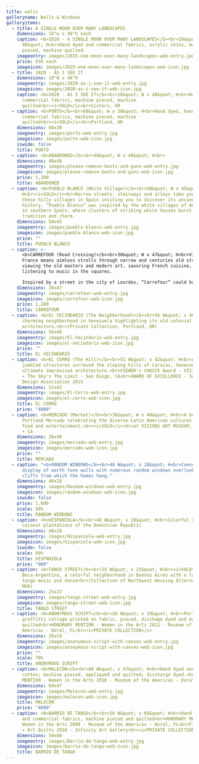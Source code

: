 ```yaml
---
title: walls
galleryname: Walls & Windows
galleryitems:
  - title: A SINGLE MOON OVER MANY LANDSCAPES
    dimensions: 18"w x 40"h each
    caption: <b>2020 - A SINGLE MOON OVER MANY LANDSCAPES</b><br>18&quot; W x
      40&quot; H<br>Hand dyed and commercial fabrics, acrylic skins, machine
      pieced, machine quilted.
    imageentry: images/2025-one-moon-over-many-landscapes-web-entry.jpg
    price: 650 each
    imageicon: images/2025-one-moon-over-many-landscapes-web-icon.jpg
  - title: 2020 - AS I SEE IT
    dimensions: 18"W x 40"H
    imageentry: images/2020-as-i-see-it-web-entry.jpg
    imageicon: images/2020-as-i-see-it-web-icon.jpg
    caption: <b>2020 - AS I SEE IT</b><br>18&quot; W x 40&quot; H<br>Hand dyed and
      commercial fabrics, machine pieced, machine
      quilted<br><i>SOLD</i><br>Sisters, OR
  - caption: <b>PORTO</b><br>60&quot; W x 30&quot; H<br>Hand dyed, hand stamped and
      commercial fabrics, machine pieced, machine
      quilted<br><i>SOLD</i><br>Portland, OR
    dimensions: 60x30
    imageentry: images/porto-web-entry.jpg
    imageicon: images/porto-web-icon.jpg
    iswide: false
    title: PORTO
  - caption: <b>ABANDONED</b><br>40&quot; W x 40&quot; H<br>
    dimensions: 40x40
    imageentry: images/please-remove-boots-and-guns-web-entry.jpg
    imageicon: images/please-remove-boots-and-guns-web-icon.jpg
    price: 1,200
    title: ABANDONED
  - caption: <b>PUEBLO BLANCO (White Village)</b><br>50&quot; W x 45&quot;
      H<br><i>SOLD</i><br>Narrow streets, stairways and alleys take you along
      these hilly villages in Spain inviting you to discover its ancient
      history. “Pueblo Blanco” was inspired by the white villages of Andalucía
      in southern Spain, where clusters of striking white houses burst with
      tradition and charm.
    dimensions: 50x45
    imageentry: images/pueblo-blanco-web-entry.jpg
    imageicon: images/pueblo-blanco-web-icon.jpg
    price: ""
    title: PUEBLO BLANCO
  - caption: >-
      <b>CARREFOUR (Road Crossing)</b><br>30&quot; W x 47&quot; H<br>Visiting
      France means aimless strolls through narrow and centuries old streets,
      viewing the old masters and modern art, savoring French cuisine, and
      listening to music in the squares.

      Inspired by a street in the city of Lourdes, “Carrefour” could have been any other street in France.
    dimensions: 30x47
    imageentry: images/carrefour-web-entry.jpg
    imageicon: images/carrefour-web-icon.jpg
    price: 1,200
    title: CARREFOUR
  - caption: <b>EL VECINDARIO (The Neighborhood)</b><br>56 W&quot; x 40&quot; H<br>A
      charming neighborhood in Venezuela highlighting its old colonial
      architecture.<br>(Private Collection, Portland, OR)
    dimensions: 56x40
    imageentry: images/El-Vecindario-web-entry.jpg
    imageicon: images/el-vecindario-web-icon.jpg
    price: ""
    title: EL VECINDARIO
  - caption: <b>EL CERRO (The Hill)</b><br>51 W&quot; x 42&quot; H<br>A sea of
      jumbled structures surround the sloping hills of Caracas, Venezuela - the
      ultimate improvised architecture.<br>VIEWER's CHOICE Award - VISIONS 2015
      - The Sky's The Limit - San Diego, CA<br>AWARD OF EXCELLENCE - Surface
      Design Association 2015
    dimensions: 51x42
    imageentry: images/El-Cerro-web-entry.jpg
    imageicon: images/el-cerro-web-icon.jpg
    title: EL CERRO
    price: "4000"
  - caption: <b>MERCADO (Market)</b><br>30&quot; W x 40&quot; H<br>A busy day at the
      Portland Mercado celebrating the diverse Latin American cultures through
      food and entertainment.<br><i>SOLD</i><br>at VISIONS ART MUSEUM, San Diego
      - CA
    dimensions: 30x40
    imageentry: images/mercado-web-entry.jpg
    imageicon: images/mercado-web-icon.jpg
    price: ""
    title: MERCADO
  - caption: "<b>RANDOM WINDOWS</b><br>48 W&quot; x 28&quot; H<br>Cuenca-Spain:  A
      display of earth tone walls with numerous random windows overlooking the
      cliffs from which the homes hang."
    dimensions: 48x28
    imageentry: images/Random-windows-web-entry.jpg
    imageicon: images/random-windows-web-icon.jpg
    iswide: false
    price: 1,600
    scale: 80%
    title: RANDOM WINDOWS
  - caption: <b>HISPANIOLA</b><br>48 W&quot; x 28&quot; H<br>Colorful villages and
      coconut plantations of the Dominican Republic
    dimensions: 48x28
    imageentry: images/Hispaniola-web-entry.jpg
    imageicon: images/hispaniola-web-icon.jpg
    iswide: false
    scale: 80%
    title: HISPANIOLA
    price: "900"
  - caption: <b>TANGO STREET</b><br>25 W&quot; x 22&quot; H<br><i>SOLD</i><br>La
      Boca-Argentina, a colorful neighborhood in Buenos Aires with a love for
      tango music and dance<br>(Collection of Northwest Housing Alternatives -
      NHA)
    dimensions: 25x22
    imageentry: images/tango-street-web-entry.jpg
    imageicon: images/tango-street-web-icon.jpg
    title: TANGO STREET
  - caption: <b>ANONYMOUS SCRIPT</b><br>26 W&quot; x 19&quot; H<br>Portland
      graffitti collage printed on fabric, pieced, dischage dyed and machine
      quilted<br>HONORARY MENTION - Women in the Arts 2012 - Museum of the
      Americas - Doral, FL<br><i>PRIVATE COLLECTION</i>
    dimensions: 26x19
    imageentry: images/anonymous-script-with-canvas-web-entry.jpg
    imageicon: images/anonymous-script-with-canvas-web-icon.jpg
    price: ""
    scale: 70%
    title: ANONYMOUS SCRIPT
  - caption: <b>MALECÓN</b><br>60 W&quot; x 47&quot; H<br>Hand dyed and commercial
      cotton; machine pieced, appliquéd and quilted; discharge dyed.<br>HONORARY
      MENTION - Women in the Arts 2010 - Museum of the Americas - Doral, FL
    dimensions: 60x47
    imageentry: images/Malecon-web-entry.jpg
    imageicon: images/malecon-web-icon.jpg
    title: MALECÓN
    price: "4000"
  - caption: <b>BARRIO DE TANGO</b><br>50 W&quot; x 60&quot; H<br>Hand dyed/tamped
      and commercial fabrics, machine pieced and quilted<br>HONORARY MENTION -
      Women in the Arts 2008 - Museum of the Americas - Doral, FL<br>FIRST PLACE
      - Art Quilts 2010 - Infinity Art Gallery<br><i>PRIVATE COLLECTION</i>
    dimensions: 50x60
    imageentry: images/Barrio-de-tango-web-entry.jpg
    imageicon: images/barrio-de-tango-web-icon.jpg
    title: BARRIO DE TANGO
---
```

